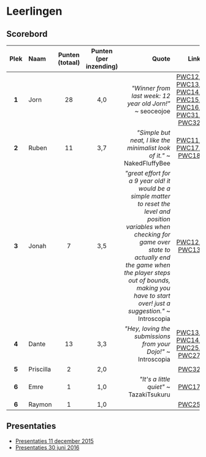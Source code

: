 # Leerlingen

## Scorebord

|**Plek**|**Naam**|**Punten** (totaal)|**Punten** (per inzending)|**Quote**|**Link**|**Gewonnen**|
|:---:|:---|:---:|:---:|---:|---:|:---:|
|**1**|Jorn|28|4,0|*"Winner from last week: 12 year old Jorn!"* ~ seoceojoe|[PWC12](https://redd.it/4meopg), [PWC13](https://redd.it/4nf6q9), [PWC14](https://redd.it/4okwlo), [PWC15](https://redd.it/4ps437), [PWC16](https://redd.it/4qtbb1), [PWC31](https://redd.it/56r5hv), [PWC32](https://redd.it/57wffj)|PWC12, PWC31, PWC32|
|**2**|Ruben|11|3,7|*"Simple but neat, I like the minimalist look of it."* ~ NakedFluffyBee|[PWC11](https://redd.it/4l6thy), [PWC17](https://redd.it/4rq5hv), [PWC18](https://www.reddit.com/r/processing/comments/4sd7sw/pwc18_42/d5c8wga)||
|**3**|Jonah|7|3,5|*"great effort for a 9 year old! it would be a simple matter to reset the level and position variables when checking for game over state to actually end the game when the player steps out of bounds, making you have to start over! just a suggestion."* ~ Introscopia |[PWC12](https://redd.it/4m8lss), [PWC13](https://redd.it/4nc7q1)||
|**4**|Dante|13|3,3|*"Hey, loving the submissions from your Dojo!"* ~ Introscopia |[PWC13](https://redd.it/4ncey5), [PWC14](https://redd.it/4of3o5), [PWC25](https://redd.it/506b19), [PWC27](https://redd.it/52mcwt)|PWC27|
|**5**|Priscilla|2|2,0|| [PWC32](https://redd.it/57wffj)||
|**6**|Emre|1|1,0|*"It's a little quiet"* ~ TazakiTsukuru| [PWC17](https://redd.it/4rq1k6)||
|**6**|Raymon|1|1,0| |[PWC25](https://redd.it/506b19)||

## Presentaties

 * [Presentaties 11 december 2015](Presentatie20151211/README.md)
 * [Presentaties 30 juni 2016](Presentatie20160630/README.md)
